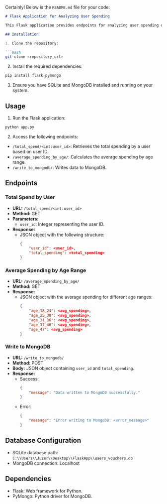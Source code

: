 Certainly! Below is the `README.md` file for your code:

```markdown
# Flask Application for Analyzing User Spending

This Flask application provides endpoints for analyzing user spending data stored in a SQLite database and writing aggregated results to a MongoDB database.

## Installation

1. Clone the repository:

```bash
git clone <repository_url>
```

2. Install the required dependencies:

```bash
pip install flask pymongo
```

3. Ensure you have SQLite and MongoDB installed and running on your system.

## Usage

1. Run the Flask application:

```bash
python app.py
```

2. Access the following endpoints:

- `/total_spend/<int:user_id>`: Retrieves the total spending by a user based on user ID.
- `/average_spending_by_age/`: Calculates the average spending by age range.
- `/write_to_mongodb/`: Writes data to MongoDB.

## Endpoints

### Total Spend by User

- **URL:** `/total_spend/<int:user_id>`
- **Method:** GET
- **Parameters:**
  - `user_id`: Integer representing the user ID.
- **Response:**
  - JSON object with the following structure:
    ```json
    {
        "user_id": <user_id>,
        "total_spending": <total_spending>
    }
    ```
  
### Average Spending by Age Range

- **URL:** `/average_spending_by_age/`
- **Method:** GET
- **Response:**
  - JSON object with the average spending for different age ranges:
    ```json
    {
        "age_18_24": <avg_spending>,
        "age_25_30": <avg_spending>,
        "age_31_36": <avg_spending>,
        "age_37_46": <avg_spending>,
        "age_47": <avg_spending>
    }
    ```

### Write to MongoDB

- **URL:** `/write_to_mongodb/`
- **Method:** POST
- **Body:** JSON object containing `user_id` and `total_spending`.
- **Response:**
  - Success:
    ```json
    {
        "message": "Data written to MongoDB successfully."
    }
    ```
  - Error:
    ```json
    {
        "message": "Error writing to MongoDB: <error_message>"
    }
    ```

## Database Configuration

- SQLite database path: `C:\\Users\\Juzer\\Desktop\\FlaskApp\\users_vouchers.db`
- MongoDB connection: Localhost

## Dependencies

- Flask: Web framework for Python.
- PyMongo: Python driver for MongoDB.

